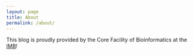 ```yaml
---
layout: page
title: About
permalink: /about/
---
```


This blog is proudly provided by the Core Facility of Bioinformatics at the [IMB](http://www.imb-mainz.de)!
